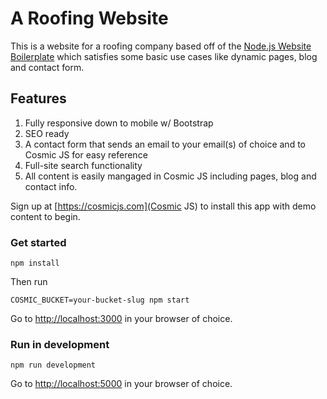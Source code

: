 # A Roofing Website
This is a website for a roofing company based off of the [Node.js Website Boilerplate](https://github.com/cosmicjs/nodejs-website-boilerplate) which satisfies some basic use cases like dynamic pages, blog and contact form.
## Features
1. Fully responsive down to mobile w/ Bootstrap<br />
2. SEO ready<br />
3. A contact form that sends an email to your email(s) of choice and to Cosmic JS for easy reference<br />
4. Full-site search functionality<br />
5. All content is easily mangaged in Cosmic JS including pages, blog and contact info.

Sign up at [https://cosmicjs.com](Cosmic JS) to install this app with demo content to begin.

### Get started
```
npm install
```
Then run 
```
COSMIC_BUCKET=your-bucket-slug npm start
```
Go to [http://localhost:3000](http://localhost:3000) in your browser of choice.
### Run in development
```
npm run development
```
Go to [http://localhost:5000](http://localhost:5000) in your browser of choice.
